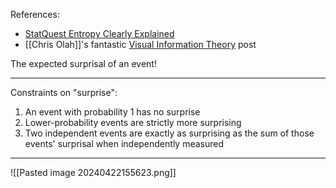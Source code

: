 References: 
- [StatQuest Entropy Clearly Explained](https://www.youtube.com/watch?v=YtebGVx-Fxw&t=1s)
- [[Chris Olah]]'s fantastic [Visual Information Theory](https://colah.github.io/posts/2015-09-Visual-Information/) post

The expected surprisal of an event!


----
Constraints on "surprise":
1. An event with probability 1 has no surprise
2. Lower-probability events are strictly more surprising
3. Two independent events are exactly as surprising as the sum of those events' surprisal when independently measured
----

![[Pasted image 20240422155623.png]]
